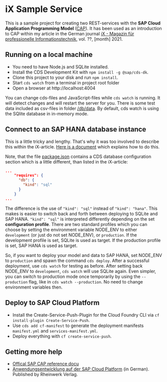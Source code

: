 # iX Sample Service

This is a sample project for creating two REST-services with the **SAP Cloud Application Programming Model** ([CAP](https://cap.cloud.sap/)). It has been used as an introduction to CAP within my article in the German journal [iX - Magazin für professionelle Informationstechnik](https://www.heise.de/ix/), vol. ??, [month] 2021.

## Running on a local machine
+ You need to have Node.js and SQLite installed.
+ Install the CDS Development Kit with ``npm install -g @sap/cds-dk``.
+ Clone this project to your disk and run ``npm install``.
+ Start ``cds watch`` from a terminal in project root folder
+ Open a browser at http://localhost:4004

You can change cds-files and JavaScript-files while ``cds watch`` is running. It will detect changes and will restart the server for you. There is some test data included as csv-files in folder [/db/data](/db/data). By default, cds watch is using the SQlite database in in-memory mode. 

## Connect to an SAP HANA database instance
This is a little tricky and lengthy. That's why it was too involved to describe this within the iX-article. [Here is a document](docs/HANA.md) which explains how to do this.

Note, that the file [package.json](package.json) contains a CDS database configuration section which is a little different, than listed in the iX-article:
```json
...
    "requires": {
      "db": {
        "kind": "sql"
      }
    }
...
```
The difference is the use of ``"kind": "sql"`` instead of ``"kind": "hana"``. This makes is easier to switch back and forth between deploying to SQLite and SAP HANA. ``"kind": "sql"`` is interpreted differently depending on the set **configuration profile**. There are two standard profiles which you can choose by setting the environment variable NODE_ENV to either ``development`` (or just do not set NODE_ENV), or ``production``. If the development profile is set, SQLite is used as target. If the production profile is set, SAP HANA is used as target.

So, if you want to deploy your model and data to SAP HANA, set NODE_ENV to ``production`` and spawn the command ``cds deploy``. After a successful deployment, use ``cds watch`` for testing as before. After setting back NODE_ENV to ``development``, ``cds watch`` will use SQLite again. Even simpler, you can switch to production mode once temporarily by using the ``--production`` flag, like in ``cds watch --production``. No need to change environment variables then.

## Deploy to SAP Cloud Platform
+ Install the Create-Service-Push-Plugin for the Cloud Foundry CLI via ``cf install-plugin Create-Service-Push``.
+ Use ``cds add cf-manifest`` to generate the deployment manifests ``manifest.yml`` and ``services-manifest.yml``.
+ Deploy everything with ``cf create-service-push``.

## Getting more help
+ [Offical SAP CAP reference docu](https://cap.cloud.sap/)
+ [Anwendungsentwicklung auf der SAP Cloud Platform](https://www.sap-press.de/5110) (in German). Published by Rheinwerk Verlag.


